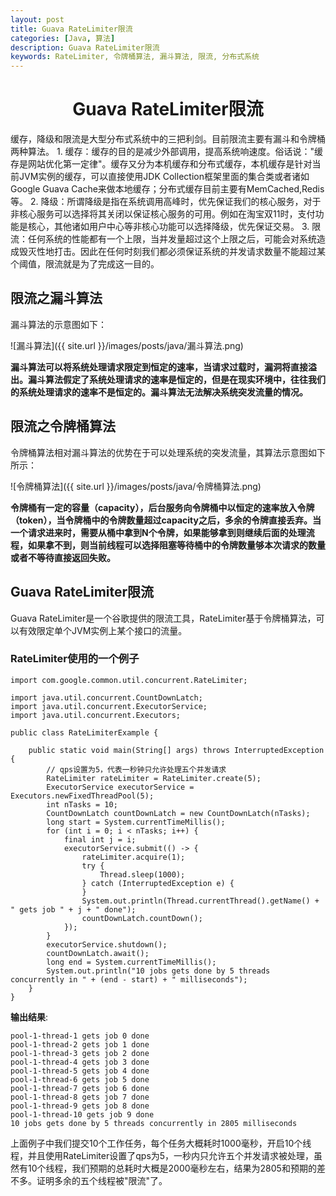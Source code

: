 ```yaml
---
layout: post
title: Guava RateLimiter限流
categories: [Java, 算法]
description: Guava RateLimiter限流
keywords: RateLimiter, 令牌桶算法, 漏斗算法, 限流, 分布式系统
---
```


<h1 align="center">Guava RateLimiter限流</h1>
缓存，降级和限流是大型分布式系统中的三把利剑。目前限流主要有漏斗和令牌桶两种算法。
1. 缓存：缓存的目的是减少外部调用，提高系统响速度。俗话说："缓存是网站优化第一定律"。缓存又分为本机缓存和分布式缓存，本机缓存是针对当前JVM实例的缓存，可以直接使用JDK Collection框架里面的集合类或者诸如Google Guava Cache来做本地缓存；分布式缓存目前主要有MemCached,Redis等。
2. 降级：所谓降级是指在系统调用高峰时，优先保证我们的核心服务，对于非核心服务可以选择将其关闭以保证核心服务的可用。例如在淘宝双11时，支付功能是核心，其他诸如用户中心等非核心功能可以选择降级，优先保证交易。
3. 限流：任何系统的性能都有一个上限，当并发量超过这个上限之后，可能会对系统造成毁灭性地打击。因此在任何时刻我们都必须保证系统的并发请求数量不能超过某个阈值，限流就是为了完成这一目的。

## 限流之漏斗算法
漏斗算法的示意图如下：

![漏斗算法]({{ site.url }}/images/posts/java/漏斗算法.png)

**漏斗算法可以将系统处理请求限定到恒定的速率，当请求过载时，漏洞将直接溢出。漏斗算法假定了系统处理请求的速率是恒定的，但是在现实环境中，往往我们的系统处理请求的速率不是恒定的。漏斗算法无法解决系统突发流量的情况。**

## 限流之令牌桶算法
令牌桶算法相对漏斗算法的优势在于可以处理系统的突发流量，其算法示意图如下所示：

![令牌桶算法]({{ site.url }}/images/posts/java/令牌桶算法.png)

**令牌桶有一定的容量（capacity），后台服务向令牌桶中以恒定的速率放入令牌（token），当令牌桶中的令牌数量超过capacity之后，多余的令牌直接丢弃。当一个请求进来时，需要从桶中拿到N个令牌，如果能够拿到则继续后面的处理流程，如果拿不到，则当前线程可以选择阻塞等待桶中的令牌数量够本次请求的数量或者不等待直接返回失败。**

## Guava RateLimiter限流
Guava RateLimiter是一个谷歌提供的限流工具，RateLimiter基于令牌桶算法，可以有效限定单个JVM实例上某个接口的流量。

### RateLimiter使用的一个例子
```
import com.google.common.util.concurrent.RateLimiter;

import java.util.concurrent.CountDownLatch;
import java.util.concurrent.ExecutorService;
import java.util.concurrent.Executors;

public class RateLimiterExample {

    public static void main(String[] args) throws InterruptedException {
        // qps设置为5，代表一秒钟只允许处理五个并发请求
        RateLimiter rateLimiter = RateLimiter.create(5);
        ExecutorService executorService = Executors.newFixedThreadPool(5);
        int nTasks = 10;
        CountDownLatch countDownLatch = new CountDownLatch(nTasks);
        long start = System.currentTimeMillis();
        for (int i = 0; i < nTasks; i++) {
            final int j = i;
            executorService.submit(() -> {
                rateLimiter.acquire(1);
                try {
                    Thread.sleep(1000);
                } catch (InterruptedException e) {
                }
                System.out.println(Thread.currentThread().getName() + " gets job " + j + " done");
                countDownLatch.countDown();
            });
        }
        executorService.shutdown();
        countDownLatch.await();
        long end = System.currentTimeMillis();
        System.out.println("10 jobs gets done by 5 threads concurrently in " + (end - start) + " milliseconds");
    }
}

```

**输出结果**:
```
pool-1-thread-1 gets job 0 done
pool-1-thread-2 gets job 1 done
pool-1-thread-3 gets job 2 done
pool-1-thread-4 gets job 3 done
pool-1-thread-5 gets job 4 done
pool-1-thread-6 gets job 5 done
pool-1-thread-7 gets job 6 done
pool-1-thread-8 gets job 7 done
pool-1-thread-9 gets job 8 done
pool-1-thread-10 gets job 9 done
10 jobs gets done by 5 threads concurrently in 2805 milliseconds
```

上面例子中我们提交10个工作任务，每个任务大概耗时1000毫秒，开启10个线程，并且使用RateLimiter设置了qps为5，一秒内只允许五个并发请求被处理，虽然有10个线程，我们预期的总耗时大概是2000毫秒左右，结果为2805和预期的差不多。证明多余的五个线程被"限流"了。



